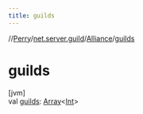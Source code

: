 ```yaml
---
title: guilds
---
```

//[Perry](../../../index.html)/[net.server.guild](../index.html)/[Alliance](index.html)/[guilds](guilds.html)



# guilds



[jvm]\
val [guilds](guilds.html): [Array](https://kotlinlang.org/api/latest/jvm/stdlib/kotlin/-array/index.html)<[Int](https://kotlinlang.org/api/latest/jvm/stdlib/kotlin/-int/index.html)>




